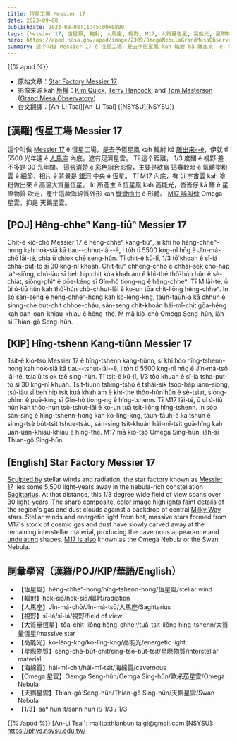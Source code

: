 ```yaml
---
title: 恆星工場 Messier 17
date: 2023-09-08
publishdate: 2023-09-08T11:45:00+0800
tags: [Messier 17, 恆星風, 輻射, 人馬座, 視野, M17, 大質量恆星, 高能光, 星際物質, 海綿質, Omega 星雲, 天鵝星雲]
hero: https://apod.nasa.gov/apod/image/2309/OmegaNebulaGrandMesaObservatory2023_1024.jpg
summary: 這个叫做 Messier 17 ê 恆星工場，是去予恆星風 kah 輻射 kā 雕出來--ê，伊就 tī 5500 光年遠 ê 人馬座內底，遮有足濟星雲，
---
```


{{% apod %}}

- 原始文章：[Star Factory Messier 17](https://apod.nasa.gov/apod/ap230908.html)
- 影像來源 kah [版權][copyright]：[Kim Quick](mailto:kimquick79@gmail.com), [Terry Hancock](https://www.downunderobservatory.com), and [Tom Masterson](https://www.transientastronomer.com) ([Grand Mesa Observatory](https://www.grandmesaobservatory.com))
- 台文翻譯：[An-Li Tsai][An-Li Tsai] ([NSYSU][NSYSU])

## [漢羅] 恆星工場 Messier 17
這个叫做 [Messier 17][Messier 17] ê 恆星工場，是去予恆星風 kah 輻射 kā [雕出來--ê][Sculpted by]，伊就 tī 5500 光年遠 ê [人馬座][Sagittarius] 內底，遮有足濟星雲。
Tī 這个距離， 1/3 度闊 ê 視野 差不多是 30 光年闊。
[這張清楚 ê 彩色組合影像][The sharp composite, color image]，主要是欲翕 這寡較暗 ê 氣體塗粉雲 ê 細節，相片 ê 背景是 [銀河][Milky Way] 中央 ê 恆星。
Tī M17 內底，有 ùi 宇宙雲 kah 塗粉做出來 ê 高溫大質量恆星。
In 所產生 ê 恆星風 kah 高能光，沓沓仔 kā 賰 ê 星際物質 吹走，產生這款海綿質外形 kah [彎彎曲曲][undulating] ê 形體。
[M17 嘛叫做][M17 is also] Omega 星雲，抑是 天鵝星雲。

## [POJ] Hêng-chheⁿ Kang-tiûⁿ Messier 17
Chit-ê kiò-chò Messier 17 ê hêng-chheⁿ kang-tiûⁿ, sī khì hō͘ hêng-chheⁿ-hong kah hok-siā kā tiau--chhut-lâi--ê, i to̍h tī 5500 kng-nî hn̄g ê Jîn-má-chō lāi-té, chia ū chiok chē seng-hûn.
Tī chit-ê kū-lī, 1/3 tō͘ khoah ê sī-iá chha-put-to sī 30 kng-nî khoah.
Chit-tiuⁿ chheng-chhó ê chhái-sek cho͘-ha̍p iáⁿ-siōng, chú-iàu sī beh hip chit kóa khah àm ê khì-thé thô͘-hún hûn ê sè-chiat, siòng-phìⁿ ê pōe-kéng sī Gîn-hô tiong-ng ê hêng-chheⁿ.
Tī M̄ lāi-té, ū ùi ú-tiū hûn kah thô͘-hún chò-chhut-lâi ê ko-un tōa chit-liōng hêng-chheⁿ.
In só͘ sán-seng ê hêng-chheⁿ-hong kah ko-lêng-kng, tau̍h-tau̍h-á kā chhun ê sinng-chè bu̍t-chit chhoe-cháu, sán-seng chit-khoán hái-mî-chit gōa-hêng kah oan-oan-khiau-khiau ê hêng-thé.
M̄ mā kiò-chò Omega Seng-hûn, ia̍h-sī Thian-gô Seng-hûn.

## [KIP] Hîng-tshenn Kang-tiûnn Messier 17
Tsit-ê kiò-tsò Messier 17 ê hîng-tshenn kang-tiûnn, sī khì hōo hîng-tshenn-hong kah hok-siā kā tiau--tshut-lâi--ê, i to̍h tī 5500 kng-nî hn̄g ê Jîn-má-tsō lāi-té, tsia ū tsiok tsē sing-hûn.
Tī tsit-ê kū-lī, 1/3 tōo khuah ê sī-iá tsha-put-to sī 30 kng-nî khuah.
Tsit-tiunn tshing-tshó ê tshái-sik tsoo-ha̍p iánn-siōng, tsú-iàu sī beh hip tsit kuá khah àm ê khì-thé thôo-hún hûn ê sè-tsiat, siòng-phìnn ê puē-kíng sī Gîn-hô tiong-ng ê hîng-tshenn.
Tī M17 lāi-té, ū uì ú-tiū hûn kah thôo-hún tsò-tshut-lâi ê ko-un tuā tsit-liōng hîng-tshenn.
In sóo sán-sing ê hîng-tshenn-hong kah ko-lîng-kng, ta̍uh-ta̍uh-á kā tshun ê sinng-tsè bu̍t-tsit tshue-tsáu, sán-sing tsit-khuán hái-mî-tsit guā-hîng kah uan-uan-khiau-khiau ê hîng-thé.
M17 mā kiò-tsò Omega Sing-hûn, ia̍h-sī Thian-gô Sing-hûn.

## [English] Star Factory Messier 17
[Sculpted by][Sculpted by] stellar winds and radiation, the star factory known as [Messier 17][Messier 17] lies some 5,500 light-years away in the nebula-rich constellation [Sagittarius][Sagittarius].
At that distance, this 1/3 degree wide field of view spans over 30 light-years.
[The sharp composite, color image][The sharp composite, color image] highlights faint details of the region's gas and dust clouds against a backdrop of central [Milky Way][Milky Way] stars.
Stellar winds and energetic light from hot, massive stars formed from M17's stock of cosmic gas and dust have slowly carved away at the remaining interstellar material, producing the cavernous appearance and [undulating][undulating] shapes.
[M17 is also][M17 is also] known as the Omega Nebula or the Swan Nebula.

## 詞彙學習（漢羅/POJ/KIP/華語/English）
- 【恆星風】hêng-chheⁿ-hong/hîng-tshenn-hong/恆星風/stellar wind
- 【輻射】hok-siā/hok-siā/輻射/radiation
- 【人馬座】Jîn-má-chō/Jîn-má-tsō/人馬座/Sagittarius
- 【視野】sī-iá/sī-iá/視野/field of view
- 【大質量恆星】tōa-chit-liōng hêng-chheⁿ/tuā-tsit-liōng hîng-tshenn/大質量恆星/massive star
- 【高能光】ko-lêng-kng/ko-lîng-kng/高能光/energetic light
- 【星際物質】seng-chè-bu̍t-chit/sing-tsè-bu̍t-tsit/星際物質/interstellar material
- 【海綿質】hái-mî-chit/hái-mî-tsit/海綿質/cavernous
- 【Omega 星雲】Oemga Seng-hûn/Oemga Sing-hûn/歐米茄星雲/Omega Nebula
- 【天鵝星雲】Thian-gô Seng-hûn/Thian-gô Sing-hûn/天鵝星雲/Swan Nebula
- 【1/3】saⁿ hun it/sann hun it/ 1/3 / 1/3

{{% /apod %}}
[An-Li Tsai]: mailto:thianbun.taigi@gmail.com
[NSYSU]: https://phys.nsysu.edu.tw/

[copyright]: https://apod.nasa.gov/apod/fap/lib/about_apod.html#srapply
[License]: https://creativecommons.org/licenses/by/2.0/

[Sculpted by]:https://apod.nasa.gov/apod/ap030821.html
[Messier 17]:http://en.wikipedia.org/wiki/Messier_17
[Sagittarius]:http://www.hawastsoc.org/deepsky/sgr/index.html
[The sharp composite, color image]:https://www.flickr.com/photos/transientastro/53148661858/
[Milky Way]:https://apod.nasa.gov/apod/ap130531.html
[undulating]:https://apod.nasa.gov/apod/ap040828.html
[M17 is also]:http://www.spitzer.caltech.edu/images/1972-ssc2008-21a1-M17-Celestial-Sea-of-Stars
